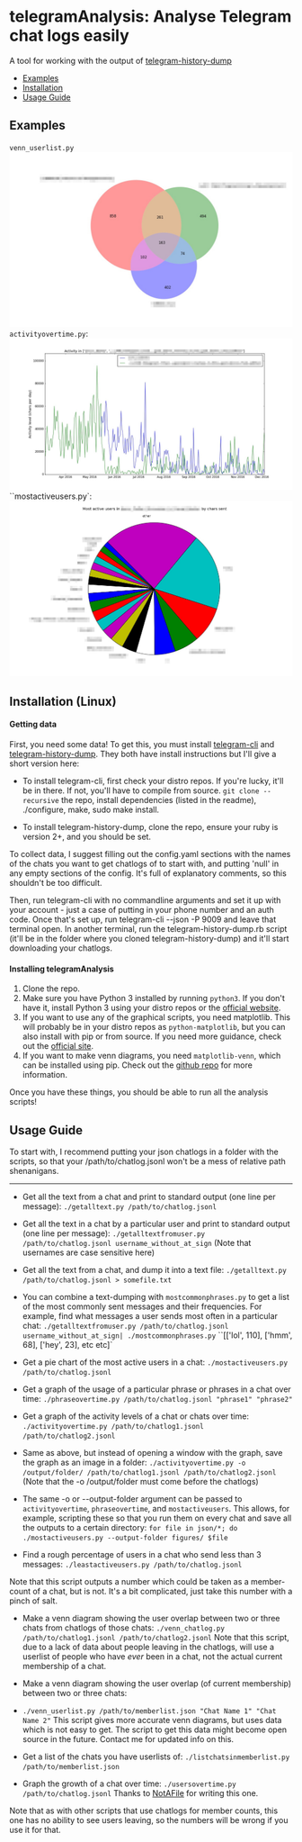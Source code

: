 telegramAnalysis: Analyse Telegram chat logs easily
=====================================

A tool for working with the output of [telegram-history-dump](https://github.com/tvdstaaij/telegram-history-dump)

 - [Examples](#examples)
 - [Installation](#installation-linux)
 - [Usage Guide](#usage-guide)

Examples
---------------
`venn_userlist.py`![Venn diagram example](/examples/venn_example.jpg?raw=true)
`activityovertime.py`: ![Activity over time example chart](/examples/activityovertime_example.jpg?raw=true)
``mostactiveusers.py`: ![Most active users example chart](/examples/mostactiveusers_example.jpg?raw=true)

Installation (Linux)
---------------
#### Getting data

First, you need some data! To get this, you must install [telegram-cli](https://github.com/vysheng/tg) and [telegram-history-dump](https://github.com/tvdstaaij/telegram-history-dump).
They both have install instructions but I'll give a short version here:

- To install telegram-cli, first check your distro repos. If you're lucky, it'll be in there. If not, you'll have to compile from source. `git clone --recursive` the repo, install dependencies (listed in the readme), ./configure, make, sudo make install.

- To install telegram-history-dump, clone the repo, ensure your ruby is version 2+, and you should be set.

To collect data, I suggest filling out the config.yaml sections with the names of the chats you want to get chatlogs of to start with, and putting 'null' in any empty sections of the config. It's full of explanatory comments, so this shouldn't be too difficult.

Then, run telegram-cli with no commandline arguments and set it up with your account - just a case of putting in your phone number and an auth code. Once that's set up, run telegram-cli --json -P 9009 and leave that terminal open. In another terminal, run the telegram-history-dump.rb script (it'll be in the folder where you cloned telegram-history-dump) and it'll start downloading your chatlogs.

#### Installing telegramAnalysis

 1. Clone the repo.
 1. Make sure you have Python 3 installed by running `python3`. If you don't have it, install Python 3 using your distro repos or the [official website](https://www.python.org/downloads/).
 1. If you want to use any of the graphical scripts, you need matplotlib. This will probably be in your distro repos as `python-matplotlib`, but you can also install with pip or from source. If you need more guidance, check out the [official site](http://matplotlib.org/users/installing.html).
 1. If you want to make venn diagrams, you need `matplotlib-venn`, which can be installed using pip. Check out the [github repo](https://github.com/konstantint/matplotlib-venn) for more information.

Once you have these things, you should be able to run all the analysis scripts!

Usage Guide
---------------
To start with, I recommend putting your json chatlogs in a folder with the scripts, so that your /path/to/chatlog.jsonl won't be a mess of relative path shenanigans.
___
 - Get all the text from a chat and print to standard output (one line per message):
`./getalltext.py /path/to/chatlog.jsonl`

 - Get all the text in a chat by a particular user and print to standard output (one line per message):
`./getalltextfromuser.py /path/to/chatlog.jsonl username_without_at_sign`
(Note that usernames are case sensitive here)

 - Get all the text from a chat, and dump it into a text file:
`./getalltext.py /path/to/chatlog.jsonl > somefile.txt`

 - You can combine a text-dumping with `mostcommonphrases.py` to get a list of the most commonly sent messages and their frequencies. For example, find what messages a user sends most often in a particular chat:
`./getalltextfromuser.py /path/to/chatlog.jsonl username_without_at_sign| ./mostcommonphrases.py`
``[['lol', 110], ['hmm', 68], ['hey', 23], etc etc]`

 - Get a pie chart of the most active users in a chat:
`./mostactiveusers.py /path/to/chatlog.jsonl`

 - Get a graph of the usage of a particular phrase or phrases in a chat over time:
`./phraseovertime.py /path/to/chatlog.jsonl "phrase1" "phrase2"`

 - Get a graph of the activity levels of a chat or chats over time:
`./activityovertime.py /path/to/chatlog1.jsonl /path/to/chatlog2.jsonl`

 - Same as above, but instead of opening a window with the graph, save the graph as an image in a folder:
`./activityovertime.py -o /output/folder/ /path/to/chatlog1.jsonl /path/to/chatlog2.jsonl`
(Note that the -o /output/folder must come before the chatlogs)

- The same -o or --output-folder argument can be passed to `activityovertime`, `phraseovertime`, and `mostactiveusers`. This allows, for example, scripting these so that you run them on every chat and save all the outputs to a certain directory:
`for file in json/*; do ./mostactiveusers.py --output-folder figures/ $file`

 - Find a rough percentage of users in a chat who send less than 3 messages:
 `./leastactiveusers.py /path/to/chatlog.jsonl`

 Note that this script outputs a number which could be taken as a member-count of a chat, but is not. It's a bit complicated, just take this number with a pinch of salt.

 - Make a venn diagram showing the user overlap between two or three chats from chatlogs of those chats:
 `./venn_chatlog.py /path/to/chatlog1.jsonl /path/to/chatlog2.jsonl`
 Note that this script, due to a lack of data about people leaving in the chatlogs, will use a userlist of people who have *ever* been in a chat, not the actual current membership of a chat.

 - Make a venn diagram showing the user overlap (of current membership) between two or three chats:
 - `./venn_userlist.py /path/to/memberlist.json "Chat Name 1" "Chat Name 2"`
 This script gives more accurate venn diagrams, but uses data which is not easy to get. The script to get this data might become open source in the future. Contact me for updated info on this.

 - Get a list of the chats you have userlists of:
 `./listchatsinmemberlist.py /path/to/memberlist.json`

 - Graph the growth of a chat over time:
 `./usersovertime.py /path/to/chatlog.jsonl`
 Thanks to [NotAFile](https://github.com/NotAFile) for writing this one.

 Note that as with other scripts that use chatlogs for member counts, this one has no ability to see users leaving, so the numbers will be wrong if you use it for that.
